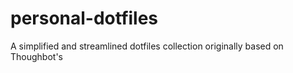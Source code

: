 # personal-dotfiles
A simplified and streamlined dotfiles collection originally based on Thoughbot's
